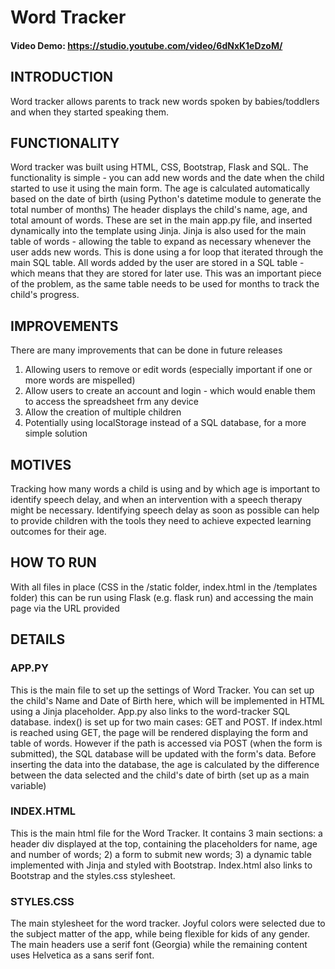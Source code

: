 # Word Tracker
#### Video Demo:  <https://studio.youtube.com/video/6dNxK1eDzoM/>

## INTRODUCTION
Word tracker allows parents to track new words spoken by babies/toddlers and when they started speaking them.

## FUNCTIONALITY
Word tracker was built using HTML, CSS, Bootstrap, Flask and SQL.
The functionality is simple - you can add new words and the date when the child started to use it using the main form.
The age is calculated automatically based on the date of birth (using Python's datetime module to generate the total number of months)
The header displays the child's name, age, and total amount of words. These are set in the main app.py file, and inserted dynamically into the template using Jinja.
Jinja is also used for the main table of words - allowing the table to expand as necessary whenever the user adds new words.
This is done using a for loop that iterated through the main SQL table.
All words added by the user are stored in a SQL table - which means that they are stored for later use. This was an important piece of the problem,
as the same table needs to be used for months to track the child's progress.

## IMPROVEMENTS
There are many improvements that can be done in future releases
1) Allowing users to remove or edit words (especially important if one or more words are mispelled)
2) Allow users to create an account and login - which would enable them to access the spreadsheet frm any device
3) Allow the creation of multiple children
4) Potentially using localStorage instead of a SQL database, for a more simple solution

## MOTIVES
Tracking how many words a child is using and by which age is important to identify speech delay, and when an intervention with a speech therapy might be necessary.
Identifying speech delay as soon as possible can help to provide children with the tools they need to achieve expected learning outcomes for their age.

## HOW TO RUN
With all files in place (CSS in the /static folder, index.html in the /templates folder) this can be run using Flask (e.g. flask run) and accessing the main page via the URL provided

## DETAILS
### APP.PY
This is the main file to set up the settings of Word Tracker. You can set up the child's Name and Date of Birth here, which will be implemented in HTML using a Jinja placeholder.
App.py also links to the word-tracker SQL database.
index() is set up for two main cases: GET and POST. If index.html is reached using GET, the page will be rendered displaying the form and table of words.
However if the path is accessed via POST (when the form is submitted), the SQL database will be updated with the form's data.
Before inserting the data into the database, the age is calculated by the difference between the data selected and the child's date of birth (set up as a main variable)

### INDEX.HTML
This is the main html file for the Word Tracker. It contains 3 main sections: a header div displayed at the top, containing the placeholders for name, age and number of words; 2) a form to submit new words; 3) a dynamic table implemented with Jinja and styled with Bootstrap. Index.html also links to Bootstrap and the styles.css stylesheet.

### STYLES.CSS
The main stylesheet for the word tracker. Joyful colors were selected due to the subject matter of the app, while being flexible for kids of any gender. The main headers use a serif font (Georgia) while the remaining content uses Helvetica as a sans serif font. 
